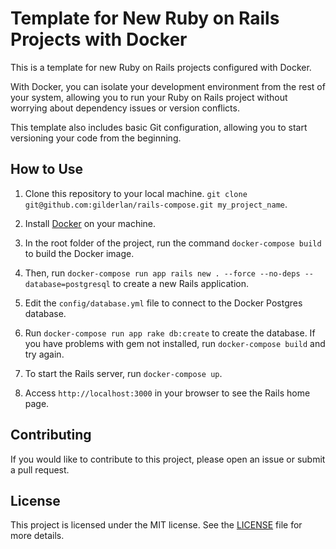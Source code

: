 # Template for New Ruby on Rails Projects with Docker

This is a template for new Ruby on Rails projects configured with Docker.

With Docker, you can isolate your development environment from the rest of your system, allowing you to run your Ruby on Rails project without worrying about dependency issues or version conflicts.

This template also includes basic Git configuration, allowing you to start versioning your code from the beginning.

## How to Use

1. Clone this repository to your local machine. `git clone git@github.com:gilderlan/rails-compose.git my_project_name`.

2. Install [Docker](https://docs.docker.com/get-docker/) on your machine.

3. In the root folder of the project, run the command `docker-compose build` to build the Docker image.

4. Then, run `docker-compose run app rails new . --force --no-deps --database=postgresql` to create a new Rails application.

5. Edit the `config/database.yml` file to connect to the Docker Postgres database.

6. Run `docker-compose run app rake db:create` to create the database. If you have problems with gem not installed, run `docker-compose build` and try again.

7. To start the Rails server, run `docker-compose up`.

8. Access `http://localhost:3000` in your browser to see the Rails home page.

## Contributing

If you would like to contribute to this project, please open an issue or submit a pull request.

## License

This project is licensed under the MIT license. See the [LICENSE](LICENSE) file for more details.

